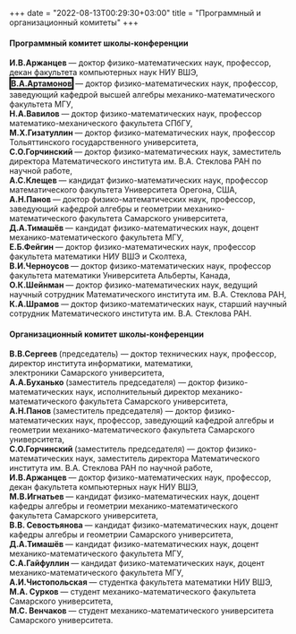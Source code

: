 +++
date = "2022-08-13T00:29:30+03:00"
title = "Программный и организационный комитеты"
+++

<h4 style="text-align: left;">Программный комитет школы-конференции<strong></strong></h4>
<p>
<strong> И.В.Аржанцев </strong> &mdash; доктор физико-математических наук, профессор, декан факультета компьютерных наук&nbsp;НИУ&nbsp;ВШЭ,<br/>
<strong> <span style="border: 3px solid black; display: inline-block;">В.А.Артамонов</span> </strong> &mdash; доктор физико-математических наук, профессор, заведующий кафедрой высшей алгебры механико-математического факультета&nbsp;МГУ,<br />
<strong> Н.А.Вавилов </strong> &mdash; доктор физико-математических наук, профессор математико-механического факультета&nbsp;СПбГУ,<br />
<strong> М.Х.Гизатуллин </strong> &mdash; доктор физико-математических наук, профессор Тольяттинского государственного университета,<br />
<strong> С.О.Горчинский </strong> &mdash; доктор физико-математических наук, заместитель директора Математического института им. В.А. Стеклова РАН по научной работе,<br />
<strong> А.С.Клещев </strong> &mdash; кандидат физико-математических наук, профессор математического факультета Университета Орегона,&nbsp;США,<br />
<strong> А.Н.Панов </strong> &mdash; доктор физико-математических наук, профессор, заведующий кафедрой алгебры и геометрии механико-математического факультета&nbsp;Самарского университета,<br />
<strong> Д.А.Тимашёв </strong> &mdash; кандидат физико-математических наук, доцент механико-математического факультета МГУ,<br />
<strong> Е.Б.Фейгин </strong> &mdash; доктор физико-математических наук, профессор факультета математики НИУ ВШЭ и Сколтеха,<br />
<strong> В.И.Черноусов </strong> &mdash; доктор физико-математических наук, профессор факультета математики Университета Альберты, Канада,<br />
<strong> О.К.Шейнман </strong> &mdash; доктор физико-математических наук, ведущий научный сотрудник&nbsp;Математического института им. В.А. Стеклова РАН,<br />
<strong> К.А.Шрамов </strong> &mdash; доктор физико-математических наук, старший научный сотрудник Математического института им. В.А. Стеклова РАН.
</p>
<h4 style="text-align: left;">Организационный комитет школы-конференции</h4>
<p>
<strong> В.В.Сергеев </strong>(председатель) &mdash; доктор технических наук, профессор, директор института информатики, математики, электроники&nbsp;Самарского университета,<br />
<strong> А.А.Буханько </strong>(заместитель председателя)  &mdash; доктор физико-математических наук, исполнительный директор механико-математического факультета&nbsp;Самарского университета,<br />
<strong> А.Н.Панов </strong>(заместитель председателя) &mdash; доктор физико-математических наук, профессор, заведующий кафедрой алгебры и геометрии механико-математического факультета&nbsp;Самарского университета,<br />
<strong> С.О.Горчинский </strong>(заместитель председателя) &mdash; доктор физико-математических наук, заместитель директора Математического института им. В.А. Стеклова РАН по научной работе,<br />
<strong> И.В.Аржанцев </strong> &mdash; доктор физико-математических наук, профессор, декан факультета компьютерных наук&nbsp;НИУ&nbsp;ВШЭ,<br />
<strong> М.В.Игнатьев </strong> &mdash; кандидат физико-математических наук, доцент кафедры алгебры и геометрии механико-математического факультета&nbsp;Самарского университета,<br />
<strong> В.В. Севостьянова </strong> &mdash; кандидат физико-математических наук, доцент кафедры алгебры и геометрии Самарского университета,<br />
<strong> Д.А.Тимашёв </strong>&mdash; кандидат физико-математических наук, доцент механико-математического факультета&nbsp;МГУ,<br />
<strong> С.А.Гайфуллин </strong>&mdash; кандидат физико-математических наук, доцент механико-математического факультета&nbsp;МГУ,<br />
<strong> А.И.Чистопольская </strong> &mdash; студентка факультета математики&nbsp;НИУ&nbsp;ВШЭ,<br />
<strong> М.А. Сурков </strong> &mdash; студент механико-математического факультета Самарского университета,<br />
<strong> М.С. Венчаков </strong> &mdash; студент механико-математического университета Самарского университета. 
</p>
